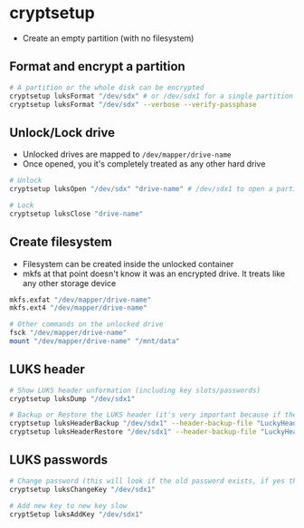 # cryptsetup

- Create an empty partition (with no filesystem)

## Format and encrypt a partition

```sh
# A partition or the whole disk can be encrypted
cryptsetup luksFormat "/dev/sdx" # or /dev/sdx1 for a single partition
cryptsetup luksFormat "/dev/sdx" --verbose --verify-passphase
```

## Unlock/Lock drive

- Unlocked drives are mapped to `/dev/mapper/drive-name`
- Once opened, you it's completely treated as any other hard drive

```sh
# Unlock
cryptsetup luksOpen "/dev/sdx" "drive-name" # /dev/sdx1 to open a partition

# Lock
cryptsetup luksClose "drive-name"
```

## Create filesystem

- Filesystem can be created inside the unlocked container
- mkfs at that point doesn't know it was an encrypted drive. It treats like any other storage device

```sh
mkfs.exfat "/dev/mapper/drive-name"
mkfs.ext4 "/dev/mapper/drive-name"
```

```sh
# Other commands on the unlocked drive
fsck "/dev/mapper/drive-name"
mount "/dev/mapper/drive-name" "/mnt/data"
```

## LUKS header

```sh
# Show LUKS header unformation (including key slots/passwords)
cryptsetup luksDump "/dev/sdx1"

# Backup or Restore the LUKS header (it's very important because if the header is corrupted, the whole disk is corrupted)
cryptsetup luksHeaderBackup "/dev/sdx1" --header-backup-file "LuckyHeader.bin" # Backup
cryptsetup luksHeaderRestore "/dev/sdx1" --header-backup-file "LuckyHeader.bin" # Restore
```

## LUKS passwords

```sh
# Change password (this will look if the old password exists, if yes then replace it)
cryptsetup luksChangeKey "/dev/sdx1"

# Add new key to new key slow
cryptSetup luksAddKey "/dev/sdx1"
```

